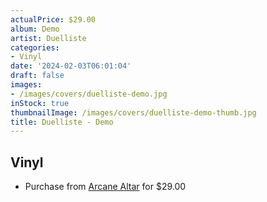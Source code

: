 ```yaml
---
actualPrice: $29.00
album: Demo
artist: Duelliste
categories:
- Vinyl
date: '2024-02-03T06:01:04'
draft: false
images:
- /images/covers/duelliste-demo.jpg
inStock: true
thumbnailImage: /images/covers/duelliste-demo-thumb.jpg
title: Duelliste - Demo
---
```


## Vinyl
* Purchase from [Arcane Altar](https://arcanealtar.bigcartel.com/product/duelliste-demo-12-lp) for $29.00
